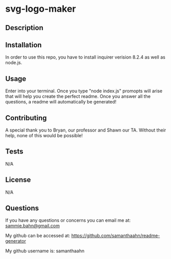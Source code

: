 # svg-logo-maker

## Description


## Installation
In order to use this repo, you have to install inquirer verision 8.2.4 as well as node.js. 

## Usage
Enter into your terminal. Once you type "node index.js" promopts will arise that will help you create the perfect readme. Once you answer all the questions, a readme will automatically be generated! 

## Contributing
A special thank you to Bryan, our professor and Shawn our TA. Without their help, none of this would be possible! 

## Tests
N/A

## License
N/A

## Questions
If you have any questions or concerns you can email me at: sammie.bahn@gmail.com

My github can be accessed at: https://github.com/samanthaahn/readme-generator

My github username is: samanthaahn

